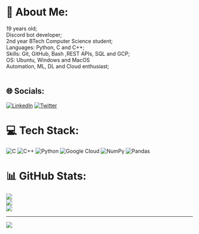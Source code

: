 # 💫 About Me:
19 years old;<br>Discord bot developer;<br>2nd year BTech Computer Science student;<br>Languages: Python, C and C++;<br>Skills: Git, GitHub, Bash ,REST APIs, SQL and GCP;<br>OS: Ubuntu, Windows and MacOS<br>Automation, ML, DL and Cloud enthusiast;<br><br>


## 🌐 Socials:
[![LinkedIn](https://img.shields.io/badge/LinkedIn-%230077B5.svg?logo=linkedin&logoColor=white)](https://www.linkedin.com/in/parth-upadhya-73844a237/) [![Twitter](https://img.shields.io/badge/Twitter-%231DA1F2.svg?logo=Twitter&logoColor=white)](https://twitter.com/@parthdotexe) 

# 💻 Tech Stack:
![C](https://img.shields.io/badge/c-%2300599C.svg?style=plastic&logo=c&logoColor=white) ![C++](https://img.shields.io/badge/c++-%2300599C.svg?style=plastic&logo=c%2B%2B&logoColor=white) ![Python](https://img.shields.io/badge/python-3670A0?style=plastic&logo=python&logoColor=ffdd54) ![Google Cloud](https://img.shields.io/badge/Google%20Cloud-%234285F4.svg?style=plastic&logo=google-cloud&logoColor=white) ![NumPy](https://img.shields.io/badge/numpy-%23013243.svg?style=for-the-badge&logo=numpy&logoColor=white) ![Pandas](https://img.shields.io/badge/pandas-%23150458.svg?style=for-the-badge&logo=pandas&logoColor=white)
# 📊 GitHub Stats:
![](https://github-readme-stats.vercel.app/api?username=parth-exe&theme=tokyonight&hide_border=true&include_all_commits=false&count_private=true)<br/>
![](https://github-readme-streak-stats.herokuapp.com/?user=parth-exe&theme=tokyonight&hide_border=true)<br/>
![](https://github-readme-stats.vercel.app/api/top-langs/?username=parth-exe&theme=tokyonight&hide_border=true&include_all_commits=false&count_private=true&layout=compact)

---
[![](https://visitcount.itsvg.in/api?id=parth-exe&icon=0&color=0)](https://visitcount.itsvg.in)
